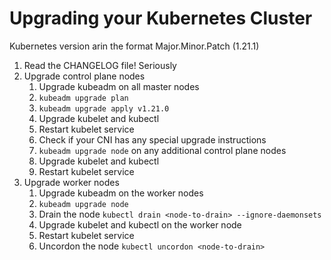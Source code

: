 # Upgrading your Kubernetes Cluster
Kubernetes version arin the format Major.Minor.Patch (1.21.1)

1. Read the CHANGELOG file! Seriously
2. Upgrade control plane nodes
    1. Upgrade kubeadm on all master nodes
    2. `kubeadm upgrade plan`
    3. `kubeadm upgrade apply v1.21.0`
    4. Upgrade kubelet and kubectl
    5. Restart kubelet service
    6. Check if your CNI has any special upgrade instructions
    7. `kubeadm upgrade node` on any additional control plane nodes
    8. Upgrade kubelet and kubectl
    9. Restart kubelet service
3. Upgrade worker nodes 
    1. Upgrade kubeadm on the worker nodes
    2. `kubeadm upgrade node`
    3. Drain the node `kubectl drain <node-to-drain> --ignore-daemonsets`
    4. Upgrade kubelet and kubectl on the worker node
    5. Restart kubelet service
    6. Uncordon the node `kubectl uncordon <node-to-drain>`
